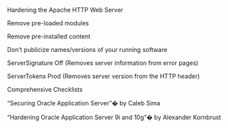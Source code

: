 Hardening the Apache HTTP Web Server

Remove pre-loaded modules

Remove pre-installed content

Don’t publicize names/versions of your running software

ServerSignature Off (Removes server information from error pages)

ServerTokens Prod (Removes server version from the HTTP header)

Comprehensive Checklists

“Securing Oracle Application Server”� by Caleb Sima

“Hardening Oracle Application Server 9i and 10g”� by Alexander Kornbrust